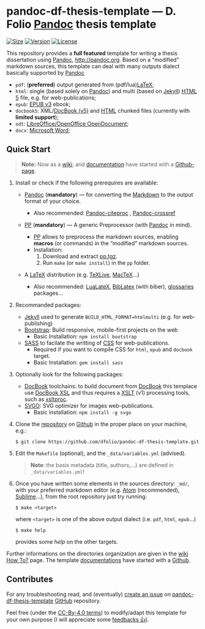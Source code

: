# pandoc-df-thesis-template — D. Folio [Pandoc] thesis template

<!--
[![Travis](https://img.shields.io/travis/com/dfolio/pandoc-df-thesis-template.svg)][travis-ci]
-->
[![Size](https://img.shields.io/github/repo-size/dfolio/pandoc-df-thesis-template.svg)][github-io]
[![Version](https://img.shields.io/github/tag/dfolio/pandoc-df-thesis-template.svg)][github-io]
[![License](https://img.shields.io/github/license/dfolio/pandoc-df-thesis-template.svg)](https://raw.githubusercontent.com/dfolio/pandoc-df-thesis-template/master/LICENSE)


This repository provides a **full featured** template for writing a thesis dissertation using [Pandoc], <http://pandoc.org>. Based on a “modified” markdown sources, this template can deal with many outputs dialect basically supported by [Pandoc]

- `pdf`: (**preferred**) output generated from (pdf/lua)[LaTeX];
- `html`: single (based solely on [Pandoc]) and multi (based on [Jekyll])  [HTML 5][HTML] file, e.g. for web-publications;
- `epub`: [EPUB  v3][EPUB] ebook;
- `docbook5`: XML/[DocBook (v5)][DocBook] and [HTML] chunked files  (currently with **limited support**);
- `odt`:  [LibreOffice/OpenOffice OpenDocument][odt];
- `docx`: [Microsoft Word][docx];


## Quick Start

> **Note:** Now as a [wiki](https://github.com/dfolio/pandoc-df-thesis-template/wiki/Getting-Started);
> and [documentation][pandoc-df-thesis-template] have started with a [Github-page][pandoc-df-thesis-template].

1. Install or check if the following prerequires are available: 
   - [Pandoc] (**mandatory**) &mdash; for converting the [Markdown] to the output format of your choice.
     - Also recommended: [Pandoc-citeproc] , [Pandoc-crossref]
   - [PP][PP] (**mandatory**) &mdash; A generic Preprocessor (with [Pandoc] in mind).
     - [PP][PP] allows to preprocess the markdown sources, enabling **macros** (or commands) in the “modified” markdown sources.
     - Installation:
       1. Download and extract [pp.tgz](https://cdsoft.fr/pp/pp.tgz).
       2. Run `make` (or `make install`) in the `pp` folder.
      
   - A [LaTeX] distribution (e.g. [TeXLive](http://www.tug.org/texlive/), [MacTeX](https://tug.org/mactex/)…)
     - Also recommended: [LuaLateX](http://www.luatex.org/), [BibLatex](https://github.com/plk/biblatex/) (with biber), [glossaries](http://www.ctan.org/pkg/glossaries/) packages...
     
2. Recommanded packages:
   - [Jekyll]  used to generate `BUILD_HTML_FORMAT=htmlmulti` (e.g. for web-publishing)
   - [Bootstrap](https://getbootstrap.com): Build responsive, mobile-first projects on the web
     - Basic Installation: `npm install bootstrap`
   - [SASS][SASS]  to facilate the writting of [CSS](https://www.w3schools.com/css/) for web-publications.
     - Required if you want to compile CSS for `html`, `epub` and `docbook` target.
     - Basic Installation: `gem install sass`
3. Optionally look for the following packages:
   - [DocBook][DocBook] toolchains: to build document from [DocBook][DocBook] this templace use [DocBook XSL](http://www.sagehill.net/book-description.html) and thus requires a [XSLT](https://www.w3.org/TR/xslt/) (v1) processing tools, such as [xsltproc](http://xmlsoft.org/XSLT/xsltproc.html).
   - [SVGO](https://github.com/svg/svgo): SVG optimizer for images web-publications.
     - Basic installation: `npm install -g svgo`
     
4. Clone the [repository](https://github.com/dfolio/pandoc-df-thesis-template) on [Github](https://github.com/) in the proper place on your machine, e.g.:

   ```{console}
   $ git clone https://github.com/dfolio/pandoc-df-thesis-template.git
   ```
4. Edit the `Makefile` (optional), and the `_data/variables.yml` (advised).

    > **Note**: the basis metadata (title, authors,...) are defined in `_data/variables.yml`!

5. Once you have written some elements in the sources directory:  `_md/`, with your preferred markdown editor (e.g. [Atom](https://atom.io) (recommended), [Sublime](https://www.sublimetext.com/)…), from the root repository just try running:

   ```{console}
   $ make <target>
   ```

   where `<target>` is one of the above output dialect (i.e. `pdf`, `html`, `epub`…)

   ```{console}
   $ make help
   ```
   
   provides some _help_ on the other targets. 

Further informations on the directories organization are given in the [wiki](https://github.com/dfolio/pandoc-df-thesis-template/wiki) [How To?](https://github.com/dfolio/pandoc-df-thesis-template/wiki/How-To%3F) page.
The template 
[documentations][pandoc-df-thesis-template] have started with a [Github][pandoc-df-thesis-template].

## Contributes

For any troubleshooting read, and (eventually) [create an issue](https://github.com/dfolio/pandoc-df-thesis-template/issues) on [pandoc-df-thesis-template](https://github.com/dfolio/pandoc-df-thesis-template/) [GitHub] repository.

Feel free (under the [CC-By-4.0 terms](https://github.com/dfolio/pandoc-df-thesis-template/blob/master/LICENSE)) to modify/adapt this template for your own purpose (I will appreciate some [feedbacks :+1:][github-io]).

[DocBook]: http://docbook.org/ "DocBook is a semantic markup language for technical documentation."
[docx]: https://en.wikipedia.org/wiki/Office_Open_XML "Docx is a zipped, XML-based file format developed by Microsoft for representing word processing"
[EPUB]: http://idpf.org/epub "EPUB is an e-book file format. EPUB files can be read using complying software on devices such as smartphones, tablets, computers, or e-readers."
[GitHub]: https://github.com "GitHub Inc. is a web-based hosting service for version control using Git."
[HTML]: http://www.w3.org/TR/html5/ "HTML5 is a markup language used for structuring and presenting content on the World Wide Web"
[Jekyll]: https://jekyllrb.com/ "Jekyll is a simple, blog-aware, static site generator for personal, project, or organization sites. Jekyll is developed in Ruby by Tom Preston-Werner."
[LaTeX]: http://www.latex-project.org/ "TeX/LaTeX is a document preparation system."
[Liquid]: https://shopify.github.io/liquid/ " Liquid is a templating language to process templates."
[Markdown]: https://daringfireball.net/projects/markdown/ "Markdown is a lightweight markup language with plain text formatting syntax. It is developed by John Gruber."
[Make]: https://en.wikipedia.org/wiki/Make_(software) "Make is a build automation tool that automatically builds from source code by reading files called Makefiles which specify how to derive the targeted build. "
[odt]: http://en.wikipedia.org/wiki/OpenDocument "The Open Document Format for Office Applications (ODF), also known as OpenDocument, is a ZIP-compressed XML-based file format for word processing documents. "
[Pandoc]: http://pandoc.org "Pandoc is a free and open-source software document converter, widely used as a writing tool"
[pandoc-citeproc]: https://github.com/jgm/pandoc-citeproc "Library and executable for using citeproc with pandoc"
[pandoc-crossref]: https://github.com/lierdakil/pandoc-crossref "Pandoc filter for cross-references "
[pp]: https://cdsoft.fr/pp/ "PP is a generic Preprocessor (with Pandoc in mind)"
[SASS]: https://github.com/sass/ruby-sass "Sass (Syntactically awesome style sheets) is a preprocessor scripting language that is interpreted or compiled into Cascading Style Sheets (CSS)."


[travis-ci]: https://travis-ci.com/dfolio/pandoc-df-thesis-template "Travis status"
[github-io]: http://github.com/dfolio/pandoc-df-thesis-template
[pandoc-df-thesis-template]: http://dfolio.github.io/docs/pandoc-df-thesis-template/ "pandoc-df-thesis-template documentations"

